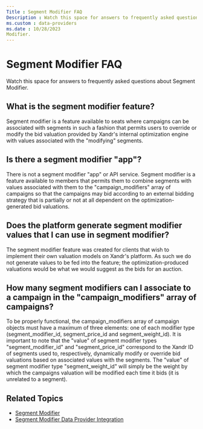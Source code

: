 ```yaml
---
Title : Segment Modifier FAQ
Description : Watch this space for answers to frequently asked questions about Segment
ms.custom : data-providers
ms.date : 10/28/2023
Modifier.
---
```



# Segment Modifier FAQ



Watch this space for answers to frequently asked questions about Segment
Modifier.



## What is the segment modifier feature?

Segment modifier is a feature available to seats where campaigns can be
associated with segments in such a fashion that permits users to
override or modify the bid valuation provided by Xandr's internal
optimization engine with values associated with the "modifying"
segments.





## Is there a segment modifier "app"?

There is not a segment modifier "app" or API service. Segment modifier
is a feature available to members that permits them to combine segments
with values associated with them to the "campaign_modifiers" array of
campaigns so that the campaigns may bid according to an external bidding
strategy that is partially or not at all dependent on the
optimization-generated bid valuations.





## Does the platform generate segment modifier values that I can use in segment modifier?

The segment modifier feature was created for clients that wish to
implement their own valuation models on Xandr's platform. As such we do
not generate values to be fed into the feature; the
optimization-produced valuations would be what we would suggest as the
bids for an auction.





## How many segment modifiers can I associate to a campaign in the "campaign_modifiers" array of campaigns?

To be properly functional, the campaign_modifiers array of campaign
objects must have a maximum of three elements: one of each modifier type
(segment_modifier_id, segment_price_id and segment_weight_id). It is
important to note that the "value" of segment modifier types
"segment_modifier_id" and "segment_price_id" correspond to the Xandr ID
of segments used to, respectively, dynamically modify or override bid
valuations based on associated values with the segments. The "value" of
segment modifier type "segment_weight_id" will simply be the weight by
which the campaigns valuation will be modified each time it bids (it is
unrelated to a segment).





## Related Topics



- <a
  href="segment-modifier.md"
  class="xref" target="_blank">Segment Modifier</a>
- <a
  href="segment-modifier-data-provider-integration.md"
  class="xref" target="_blank">Segment Modifier Data Provider
  Integration</a>








